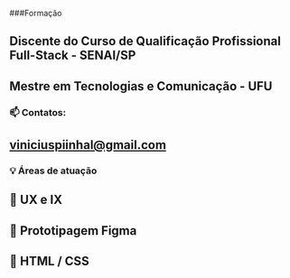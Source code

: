 
###Formação 
<br>
## Discente do Curso de Qualificação Profissional Full-Stack - SENAI/SP 
## Mestre em Tecnologias e Comunicação - UFU <br>


 
 
### 📫 Contatos: 
## viniciuspiinhal@gmail.com


### :bulb: Áreas de atuação
## :beginner: UX e IX 
## :beginner: Prototipagem Figma
## :beginner: HTML / CSS 
